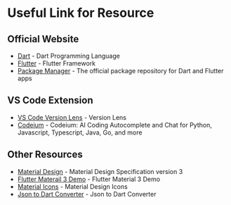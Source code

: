 # Useful Link for Resource

## Official Website

- [Dart](https://dart.dev/) - Dart Programming Language
- [Flutter](https://flutter.dev/) - Flutter Framework
- [Package Manager](https://pub.dev/) - The official package repository for Dart and Flutter apps

## VS Code Extension

- [VS Code Version Lens](https://marketplace.visualstudio.com/items?itemName=pflannery.vscode-versionlens) - Version Lens
- [Codeium](https://marketplace.visualstudio.com/items?itemName=Codeium.codeium) - Codeium: AI Coding Autocomplete and Chat for Python, Javascript, Typescript, Java, Go, and more

## Other Resources

- [Material Design](https://m3.material.io/) - Material Design Specification version 3
- [Flutter Materail 3 Demo](https://flutter.github.io/samples/web/material_3_demo/) - Flutter Material 3 Demo
- [Material Icons](https://fonts.google.com/icons) - Material Design Icons
- [Json to Dart Converter](https://app.quicktype.io/?l=dart) - Json to Dart Converter
